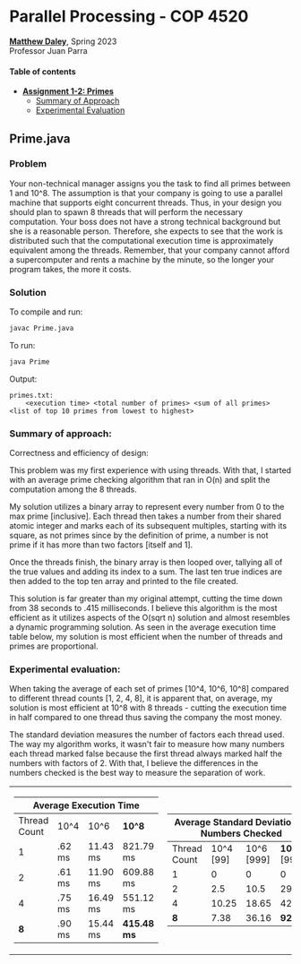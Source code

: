 # Parallel Processing - COP 4520

<a href="https://www.linkedin.com/in/matthew--daley/"><b>Matthew Daley</b></a>, Spring 2023 <br>
Professor Juan Parra

<h4>Table of contents</h4>
<ul>
  <li>
    <a href="#primejava"><b>Assignment 1-2: Primes</b></a>
    <ul>
      <li><a href="#summary-of-approach">Summary of Approach</a></li>
      <li><a href="#experimental-evaluation">Experimental Evaluation</a></li>
    </ul>
  </li>
</ul>

## Prime.java

### Problem
Your non-technical manager assigns you the task to find all primes between 1 and 10^8. The assumption is that your company is going to use a parallel machine that supports eight concurrent threads. Thus, in your design you should plan to spawn 8 threads that will perform the necessary computation. Your boss does not have a strong technical background but she is a reasonable person. Therefore, she expects to see that the work is distributed such that the computational execution time is approximately equivalent among the threads. Remember, that your company cannot afford a supercomputer and rents a machine by the minute, so the longer your program takes, the more it costs.

### Solution
To compile and run:
  ```sh
  javac Prime.java
  ```
To run:
  ```sh
  java Prime
  ```

Output:
  ```
  primes.txt:
      <execution time> <total number of primes> <sum of all primes> <list of top 10 primes from lowest to highest>
  ```

### Summary of approach:
  Correctness and efficiency of design:

  This problem was my first experience with using threads. With that, I started with an average prime checking algorithm that ran in O(n) and split the computation among the 8 threads.

  My solution utilizes a binary array to represent every number from 0 to the max prime [inclusive]. Each thread then takes a number from their shared atomic integer and marks each of its subsequent multiples, starting with its square, as not primes since by the definition of prime, a number is not prime if it has more than two factors [itself and 1].

  Once the threads finish, the binary array is then looped over, tallying all of the true values and adding its index to a sum. The last ten true indices are then added to the top ten array and printed to the file created.

  This solution is far greater than my original attempt, cutting the time down from 38 seconds to .415 milliseconds. I believe this algorithm is the most efficient as it utilizes aspects of the O(sqrt n) solution and almost resembles a dynamic programming solution. As seen in the average execution time table below, my solution is most efficient when the number of threads and primes are proportional.


### Experimental evaluation:

When taking the average of each set of primes [10^4, 10^6, 10^8] compared to different thread counts [1, 2, 4, 8], it is apparent that, on average, my solution is most efficient at 10^8 with 8 threads - cutting the execution time in half compared to one thread thus saving the company the most money.

The standard deviation measures the number of factors each thread used. The way my algorithm works, it wasn't fair to measure how many numbers each thread marked false because the first thread always marked half the numbers with factors of 2. With that, I believe the differences in the numbers checked is the best way to measure the separation of work.

<div align="center">
<table>
  <tbody>
    <tr>
      <td>
        <table>
          <thead>
            <tr>
              <th colspan="4">Average Execution Time</th>
            </tr>
          </thead>
          <tbody>
            <tr>
              <td> Thread Count </td>
              <td> 10^4</td>
              <td> 10^6 </td>
              <td> <b>10^8</b> </td>
            </tr>
            <tr>
              <td> 1 </td>
              <td> .62 ms</td>
              <td> 11.43 ms </td>
              <td> 821.79 ms </td>
            </tr>
            <tr>
              <td> 2 </td>
              <td> .61 ms </td>
              <td> 11.90 ms </td>
              <td> 609.88 ms </td>
            </tr>
            <tr>
              <td> 4 </td>
              <td> .75 ms </td>
              <td> 16.49 ms </td>
              <td> 551.12 ms </td>
            </tr>
            <tr>
              <td> <b>8</b> </td>
              <td> .90 ms </td>
              <td> 15.44 ms </td>
              <td> <b>415.48 ms</b> </td>
            </tr>
          </tbody>
        </table>
      </td>
      <td>
        <table>
          <thead>
            <tr>
              <th colspan="4">Average Standard Deviation of Numbers Checked</th>
            </tr>
          </thead>
          <tbody>
            <tr>
              <td> Thread Count </td>
              <td> 10^4 [99]</td>
              <td> 10^6 [999]</td>
              <td> <b>10^8</b> [9999] </td>
            </tr>
            <tr>
              <td> 1 </td>
              <td> 0 </td>
              <td> 0 </td>
              <td> 0 </td>
            </tr>
            <tr>
              <td> 2 </td>
              <td> 2.5 </td>
              <td> 10.5 </td>
              <td> 29.7 </td>
            </tr>
            <tr>
              <td> 4 </td>
              <td> 10.25 </td>
              <td> 18.65 </td>
              <td> 42.12 </td>
            </tr>
            <tr>
              <td> <b>8</b> </td>
              <td> 7.38 </td>
              <td> 36.16 </td>
              <td> <b>92.72</b> </td>
            </tr>
          </tbody>
        </table>
      </td>
    </tr>
  </tbody>
</table>
</div>
